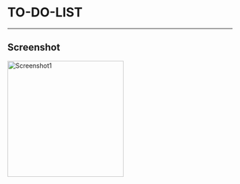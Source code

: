 # TO-DO-LIST

---
## Screenshot


<img width="260" alt="Screenshot1" src="https://github.com/user-attachments/assets/8550e3f2-8b6e-4ea4-8553-a6ec36fe71f9">
